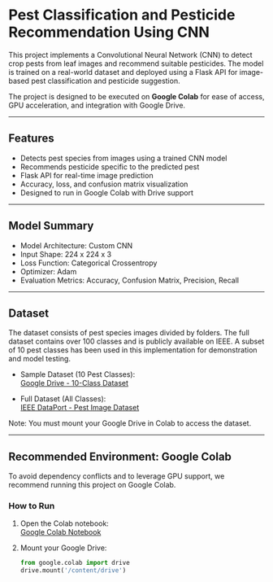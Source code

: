 # Pest Classification and Pesticide Recommendation Using CNN

This project implements a Convolutional Neural Network (CNN) to detect crop pests from leaf images and recommend suitable pesticides. The model is trained on a real-world dataset and deployed using a Flask API for image-based pest classification and pesticide suggestion.

The project is designed to be executed on **Google Colab** for ease of access, GPU acceleration, and integration with Google Drive.

---

## Features

- Detects pest species from images using a trained CNN model
- Recommends pesticide specific to the predicted pest
- Flask API for real-time image prediction
- Accuracy, loss, and confusion matrix visualization
- Designed to run in Google Colab with Drive support

---

## Model Summary

- Model Architecture: Custom CNN
- Input Shape: 224 x 224 x 3
- Loss Function: Categorical Crossentropy
- Optimizer: Adam
- Evaluation Metrics: Accuracy, Confusion Matrix, Precision, Recall

---

## Dataset

The dataset consists of pest species images divided by folders. The full dataset contains over 100 classes and is publicly available on IEEE. A subset of 10 pest classes has been used in this implementation for demonstration and model testing.

- Sample Dataset (10 Pest Classes):  
  [Google Drive - 10-Class Dataset](https://drive.google.com/drive/folders/YOUR-GDRIVE-LINK)

- Full Dataset (All Classes):  
  [IEEE DataPort - Pest Image Dataset](https://ieeexplore.ieee.org/document/YOUR-IEEE-DATASET-ID)

Note: You must mount your Google Drive in Colab to access the dataset.

---

## Recommended Environment: Google Colab

To avoid dependency conflicts and to leverage GPU support, we recommend running this project on Google Colab.

### How to Run

1. Open the Colab notebook:  
   [Google Colab Notebook](https://colab.research.google.com/drive/YOUR-NOTEBOOK-ID)

2. Mount your Google Drive:
   ```python
   from google.colab import drive
   drive.mount('/content/drive')
